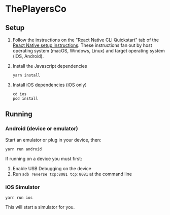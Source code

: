 # ThePlayersCo

## Setup

1. Follow the instructions on the "React Native CLI Quickstart" tab of
  the [React Native setup instructions](
  https://reactnative.dev/docs/environment-setup).  These
  instructions fan out by host operating system (macOS, Windows,
  Linux) and target operating system (iOS, Android).

2. Install the Javascript dependencies
    ```
    yarn install
    ```

3. Install iOS dependencies (iOS only)
    ```
    cd ios
    pod install
    ```
## Running

### Android (device or emulator)

Start an emulator or plug in your device, then:

`yarn run android`

If running on a device you must first:
  1. Enable USB Debugging on the device
  2. Run `adb reverse tcp:8081 tcp:8081` at the command line


### iOS Simulator

`yarn run ios`

This will start a simulator for you.
